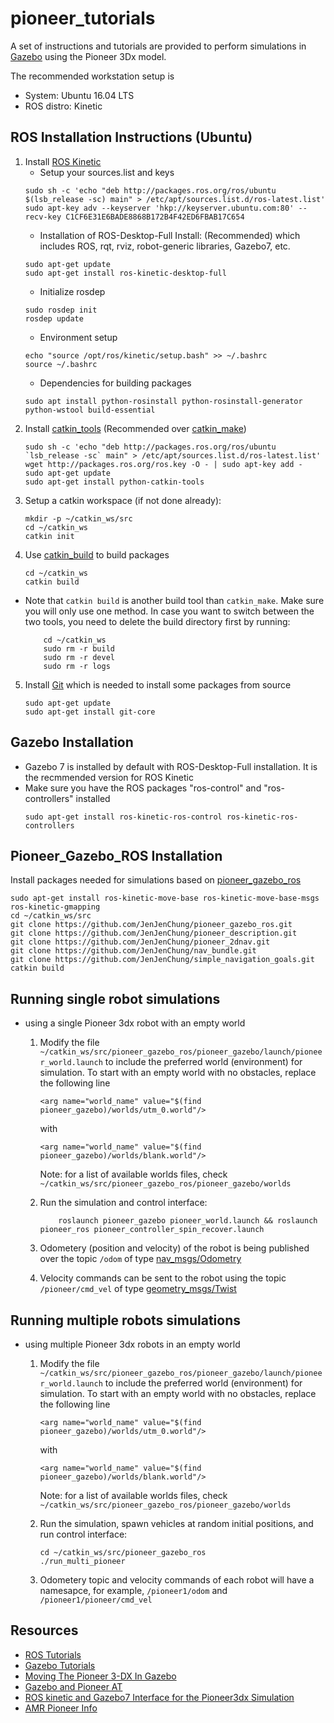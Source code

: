 # pioneer_tutorials

A set of instructions and tutorials are provided to perform simulations in [Gazebo](http://gazebosim.org/) using the Pioneer 3Dx model.

The recommended workstation setup is
* System: Ubuntu 16.04 LTS
* ROS distro: Kinetic

## ROS Installation Instructions (Ubuntu)
1. Install [ROS Kinetic](http://wiki.ros.org/kinetic/Installation/Ubuntu)
    - Setup your sources.list and keys
    ```
    sudo sh -c 'echo "deb http://packages.ros.org/ros/ubuntu $(lsb_release -sc) main" > /etc/apt/sources.list.d/ros-latest.list'
    sudo apt-key adv --keyserver 'hkp://keyserver.ubuntu.com:80' --recv-key C1CF6E31E6BADE8868B172B4F42ED6FBAB17C654
    ```
    - Installation of ROS-Desktop-Full Install: (Recommended) which includes  ROS, rqt, rviz, robot-generic libraries, Gazebo7, etc.
    ```
    sudo apt-get update
    sudo apt-get install ros-kinetic-desktop-full
    ```
    - Initialize rosdep
    ```
    sudo rosdep init
    rosdep update
    ```
    - Environment setup
    ```
    echo "source /opt/ros/kinetic/setup.bash" >> ~/.bashrc
    source ~/.bashrc
    ```
    - Dependencies for building packages
    ```
    sudo apt install python-rosinstall python-rosinstall-generator python-wstool build-essential
    ```
2. Install [catkin_tools](http://wiki.ros.org/kinetic/Installation/Ubuntu) (Recommended over [catkin_make](http://wiki.ros.org/catkin/commands/catkin_make))
    ```
    sudo sh -c 'echo "deb http://packages.ros.org/ros/ubuntu `lsb_release -sc` main" > /etc/apt/sources.list.d/ros-latest.list'
    wget http://packages.ros.org/ros.key -O - | sudo apt-key add -
    sudo apt-get update
    sudo apt-get install python-catkin-tools
    ```
3. Setup a catkin workspace (if not done already):
    ```
    mkdir -p ~/catkin_ws/src
    cd ~/catkin_ws
    catkin init
    ```
4. Use [catkin_build](https://catkin-tools.readthedocs.io/en/latest/verbs/catkin_build.html) to build packages
    ```
    cd ~/catkin_ws
    catkin build
    ```
* Note that ```catkin build``` is another build tool than ```catkin_make```. Make sure you will only use one method. In case you want to switch between the two tools, you need to delete the build directory first by running:
    ```
        cd ~/catkin_ws
        sudo rm -r build
        sudo rm -r devel
        sudo rm -r logs
    ```
5. Install [Git]() which is needed to install some packages from source
    ```
    sudo apt-get update
    sudo apt-get install git-core
    ```
## Gazebo Installation

- Gazebo 7 is installed by default with ROS-Desktop-Full installation. It is the recmmended version for ROS Kinetic
- Make sure you have the ROS packages "ros-control" and "ros-controllers" installed
    ```
    sudo apt-get install ros-kinetic-ros-control ros-kinetic-ros-controllers
    ```

## Pioneer_Gazebo_ROS Installation
Install packages needed for simulations based on [pioneer_gazebo_ros](https://github.com/JenJenChung/pioneer_gazebo_ros.git)

```
sudo apt-get install ros-kinetic-move-base ros-kinetic-move-base-msgs ros-kinetic-gmapping
cd ~/catkin_ws/src
git clone https://github.com/JenJenChung/pioneer_gazebo_ros.git
git clone https://github.com/JenJenChung/pioneer_description.git
git clone https://github.com/JenJenChung/pioneer_2dnav.git
git clone https://github.com/JenJenChung/nav_bundle.git
git clone https://github.com/JenJenChung/simple_navigation_goals.git
catkin build
```
## Running single robot simulations
- using a single Pioneer 3dx robot with an empty world
    1. Modify the file ```~/catkin_ws/src/pioneer_gazebo_ros/pioneer_gazebo/launch/pioneer_world.launch``` to include the preferred world (environment) for simulation. To start with an empty world with no obstacles, replace the following line
        ```
        <arg name="world_name" value="$(find pioneer_gazebo)/worlds/utm_0.world"/>
        ```
        with
        ```
        <arg name="world_name" value="$(find pioneer_gazebo)/worlds/blank.world"/>
        ```

        Note: for a list of available worlds files, check ```~/catkin_ws/src/pioneer_gazebo_ros/pioneer_gazebo/worlds```
    2. Run the simulation and control interface:
        ```
            roslaunch pioneer_gazebo pioneer_world.launch && roslaunch pioneer_ros pioneer_controller_spin_recover.launch
        ```
    3. Odometery (position and velocity) of the robot is being published over the topic ```/odom``` of type [nav_msgs/Odometry](http://docs.ros.org/melodic/api/nav_msgs/html/msg/Odometry.html)

    4. Velocity commands can be sent to the robot using the topic ```/pioneer/cmd_vel``` of type [geometry_msgs/Twist](http://docs.ros.org/melodic/api/geometry_msgs/html/msg/Twist.html)

## Running multiple robots simulations
- using multiple Pioneer 3dx robots in an empty world
    1. Modify the file ```~/catkin_ws/src/pioneer_gazebo_ros/pioneer_gazebo/launch/pioneer_world.launch``` to include the preferred world (environment) for simulation. To start with an empty world with no obstacles, replace the following line
        ```
        <arg name="world_name" value="$(find pioneer_gazebo)/worlds/utm_0.world"/>
        ```
        with
        ```
        <arg name="world_name" value="$(find pioneer_gazebo)/worlds/blank.world"/>
        ```

        Note: for a list of available worlds files, check ```~/catkin_ws/src/pioneer_gazebo_ros/pioneer_gazebo/worlds```
    2. Run the simulation, spawn vehicles at random initial positions, and run control interface:
        ```
        cd ~/catkin_ws/src/pioneer_gazebo_ros
        ./run_multi_pioneer
        ```
    3. Odometery topic and velocity commands of each robot will have a namesapce, for example, ```/pioneer1/odom``` and ```/pioneer1/pioneer/cmd_vel```

## Resources

* [ROS Tutorials](http://wiki.ros.org/ROS/Tutorials)
* [Gazebo Tutorials](http://gazebosim.org/tutorials)
* [Moving The Pioneer 3-DX In Gazebo](http://wiki.lofarolabs.com/index.php/Moving_The_Pioneer_3-DX_In_Gazebo)
* [Gazebo and Pioneer AT](https://wiki.nps.edu/display/RC/Gazebo+and+Pioneer+AT)
* [ROS kinetic and Gazebo7 Interface for the Pioneer3dx Simulation](http://jenjenchung.github.io/anthropomorphic/Code/Pioneer3dx%20simulation/ros-kinetic-gazebo7-pioneer.pdf)
* [AMR Pioneer Info](http://wiki.ros.org/action/show/Robots/AMR_Pioneer_Compatible?action=show&redirect=Robots%2FPioneer)
